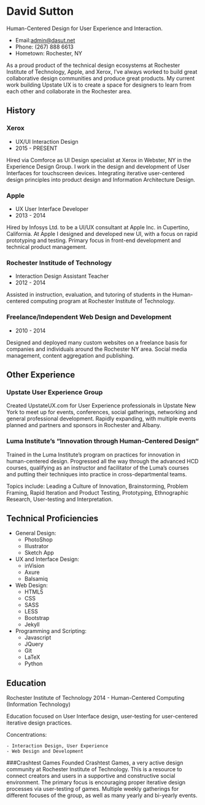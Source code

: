 # David Sutton

Human-Centered Design for User Experience and Interaction.

- Email:[admin@dasut.net](mailto:admin@dasut.net)
- Phone: (267) 888 6613
- Hometown: Rochester, NY

As a proud product of the technical design ecosystems at Rochester Institute of Technology, Apple, and Xerox, I’ve always worked to build great collaborative design communities and produce great products. My current work building Upstate UX is to create a space for designers to learn from each other and collaborate in the Rochester area.

## History

### Xerox
- UX/UI Interaction Design
- 2015 - PRESENT

Hired via Comforce as UI Design specialist at Xerox in Webster, NY in the Experience Design Group. I work in the design and development of User Interfaces for touchscreen devices. Integrating iterative user-centered design principles into product design and Information Architecture Design.

### Apple
- UX User Interface Developer
- 2013 - 2014

Hired by Infosys Ltd. to be a UI/UX consultant at Apple Inc. in Cupertino, California. At Apple I designed and developed new UI, with a focus on rapid prototyping and testing. Primary focus in front-end development and technical product management.

### Rochester Institude of Technology
- Interaction Design Assistant Teacher
- 2012 - 2014

Assisted in instruction, evaluation, and tutoring of students in the Human-centered computing program at Rochester Institute of Technology.

### Freelance/Independent Web Design and Development
- 2010 - 2014

Designed and deployed many custom websites on a freelance basis for companies and individuals around the Rochester NY area. Social media management, content aggregation and publishing.

## Other Experience

### Upstate User Experience Group
Created UpstateUX.com for User Experience professionals in Upstate New York to meet up for events, conferences, social gatherings, networking and general professional development. Rapidly expanding, with multiple events planned and partners and sponsors in Rochester and Albany.

### Luma Institute’s “Innovation through Human-Centered Design“
Trained in the Luma Institute’s program on practices for innovation in human-centered design. Progressed all the way through the advanced HCD courses, qualifying as an instructor and facilitator of the Luma’s courses and putting their techniques into practice in cross-departmental teams. 

Topics include: Leading a Culture of Innovation, Brainstorming, Problem Framing, Rapid Iteration and Product Testing, Prototyping, Ethnographic Research, User-testing and Interpretation.

## Technical Proficiencies

- General Design:
	- PhotoShop
	- Illustrator
	- Sketch App
- UX and Interface Design:
	- inVision
	- Axure
	- Balsamiq
- Web Design:
	- HTML5
	- CSS
	- SASS
	- LESS
	- Bootstrap
	- Jekyll 
- Programming and Scripting:
	- Javascript
	- JQuery
	- Git
	- LaTeX
	- Python

## Education
Rochester Institute of Technology 2014 - Human-Centered Computing (Information Technology)

Education focused on User Interface design, user-testing for user-centered iterative design practices.

Concentrations:

	- Interaction Design, User Experience
	- Web Design and Development

###Crashtest Games
Founded Crashtest Games, a very active design community at Rochester Institute of Technology. This is a resource to connect creators and users in a supportive and constructive social environment. The primary focus is encouraging proper iterative design processes via user-testing of games. Multiple weekly gatherings for different focuses of the group, as well as many yearly and bi-yearly events.
